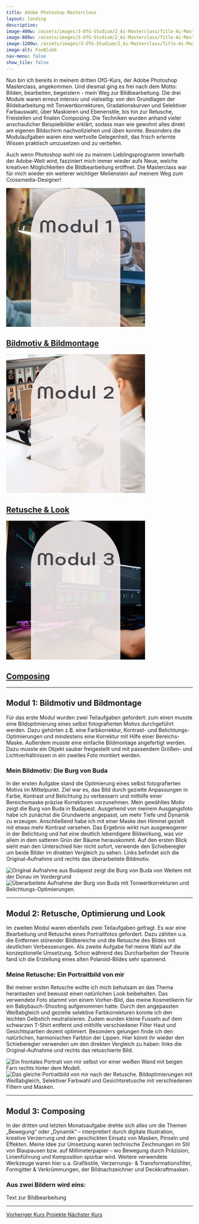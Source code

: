 ```yaml
---
title: Adobe Photoshop Masterclass
layout: landing
description: 
image-400w: /assets/images/3-OfG-Studium/2_Ai-Masterclass/Title-Ai-Masterclass-400w.jpg
image-800w: /assets/images/3-OfG-Studium/2_Ai-Masterclass/Title-Ai-Masterclass-800w.jpg
image-1200w: /assets/images/3-OfG-Studium/2_Ai-Masterclass/Title-Ai-Masterclass-1200w.jpg
image-alt: FooBlubb
nav-menu: false
show_tile: false
---
```


<div id="main">
    <div class="inner">

  <!-- One -->
  <section id="Einleitung Ps-Masterclass">
    <p>Nun bin ich bereits in meinem dritten OfG-Kurs, der Adobe Photoshop Masterclass, angekommen. Und diesmal ging es frei nach dem Motto: Bilden, bearbeiten, begeistern - mein Weg zur Bildbearbeitung. Die drei Module waren erneut intensiv und vielseitig: von den Grundlagen der Bildebarbeitung mit Tonwertkorrekturen, Gradationskurven und Selektiver Farbauswahl, über Maskieren und Ebenenstile, bis hin zur Retusche, Freistellen und finalen Composing. Die Techniken wurden anhand vieler anschaulicher Beispielbilder erklärt, sodass man wie gewohnt alles direkt am eigenen Bildschirm nachvollziehen und üben konnte. Besonders die Modulaufgaben waren eine wertvolle Gelegenheit, das frisch erlernte Wissen praktisch umzusetzen und zu vertiefen. </p>
    <p>Auch wenn Photoshop wohl nie zu meinem Lieblingsprogramm innerhalb der Adobe-Welt wird, fasziniert mich immer wieder aufs Neue, welche kreativen Möglichkeiten die Bildbearbeitung eröffnet. Die Masterclass war für mich wieder ein weiterer wichtiger Meilenstein auf meinem Weg zum Crossmedia-Designer!</p>
  </section>

<!-- Two -->
  <section class="bricks">
    <article class="style1">
      <span class="image">
        <img alt="Modul 1: Person arbeitet am Computer mit Photoshop-Benutzeroberfläche"
          src="assets/images/3-OfG-Studium/3_Ps-Masterclass/Ps-Masterclass_Modul-01-375w.jpg" >
      </span>
      <a href="#modul-1">
        <h2>Bildmotiv & Bildmontage</h2>
      </a>
    </article>
    <article class="style2">
      <span class="image">
        <img alt="Modul 2: Designerin arbeitet mit Grafiktablett an Modefotos auf dem Bildschirm"
          src="assets/images/3-OfG-Studium/3_Ps-Masterclass/Ps-Masterclass_Modul-02-375w.jpg" >
      </span>
      <a href="#modul-2">
        <h2>Retusche & Look</h2>
      </a>
    </article>
    <article class="style3">
      <span class="image">
        <img alt="Modul 3: Kreativer Arbeitsplatz mit Monitoren und Bildbearbeitungssoftware im Dunkeln"
          src="assets/images/3-OfG-Studium/3_Ps-Masterclass/Ps-Masterclass_Modul-03-375w.jpg" >
      </span>
      <a href="#modul-3">
        <h2>Composing</h2>
      </a>
    </article>
  </section>
  <hr />

<!-- Three -->
  <section id="modul-1" class="anchor">
    <h2>Modul 1: Bildmotiv und Bildmontage</h2>
    <p>Für das erste Modul wurden zwei Teilaufgaben gefordert: zum einen musste eine Bildoptimierung eines selbst fotografierten Motivs durchgeführt werden. Dazu gehörten z.B. eine Farbkorrektur, Kontrast- und Belichtungs-Optimierungen und mindestens eine Korrektur mit Hilfe einer Bereichs-Maske. Außerdem musste eine einfache Bildmontage angefertigt werden. Dazu musste ein Objekt sauber freigestellt und mit passendem Größen- und Lichtverhältnissen in ein zweites Foto montiert werden.</p>
    <h3 style="text-align: left;">Mein Bildmotiv: Die Burg von Buda</h3>
    <p>In der ersten Aufgabe stand die Optimierung eines selbst fotografierten Motivs im Mittelpunkt. Ziel war es, das Bild durch gezielte Anpassungen in Farbe, Kontrast und Belichtung zu verbessern und mithilfe einer Bereichsmaske präzise Korrekturen vorzunehmen. Mein gewähltes Motiv zeigt die Burg von Buda in Budapest. Ausgehend von meinem Ausgangsfoto habe ich zunächst die Grundwerte angepasst, um mehr Tiefe und Dynamik zu erzeugen. Anschließend habe ich mit einer Maske den Himmel gezielt mit etwas mehr Kontrast versehen. Das Ergebnis wirkt nun ausgewogener in der Belichtung und hat eine deutlich lebendigere Bildwirkung, was vor allem in dem satteren Grün der Bäume herauskommt. Auf den ersten Blick sieht man den Unterschied hier nicht sofort, verwende den Schieberegler um beide Bilder im direkten Vergleich zu sehen. Links befindet sich die Original-Aufnahme und rechts das überarbeitete Bildmotiv.</p>
    <image-compare class="image image__center" data-position="center center">
        <img 
          slot="image-1" 
          alt="Original Aufnahme aus Budapest zeigt die Burg von Buda von Weitem mit der Donau im Vordergrund" 
          src="{% link /assets/images/3-OfG-Studium/3_Ps-Masterclass/Ps-Masterclass_Modul-01_Bildmotiv-Version1-1200w.jpg %}"
          srcset="
            {% link /assets/images/3-OfG-Studium/3_Ps-Masterclass/Ps-Masterclass_Modul-01_Bildmotiv-Version1-100w.jpg %} 100w
            , {% link /assets/images/3-OfG-Studium/3_Ps-Masterclass/Ps-Masterclass_Modul-01_Bildmotiv-Version1-400w.jpg %} 400w
            , {% link /assets/images/3-OfG-Studium/3_Ps-Masterclass/Ps-Masterclass_Modul-01_Bildmotiv-Version1-800w.jpg %} 800w
            , {% link /assets/images/3-OfG-Studium/3_Ps-Masterclass/Ps-Masterclass_Modul-01_Bildmotiv-Version1-1200w.jpg %} 1200w
          "
          sizes="50vw"
        />
        <img 
          slot="image-2" 
          alt="Überarbeitete Aufnahme der Burg von Buda mit Tonwertkorrekturen und Belichtungs-Optimierungen." 
          src="{% link /assets/images/3-OfG-Studium/3_Ps-Masterclass/Ps-Masterclass_Modul-01_Bildmotiv-Version2-1200w.jpg %}"
          srcset="
            {% link /assets/images/3-OfG-Studium/3_Ps-Masterclass/Ps-Masterclass_Modul-01_Bildmotiv-Version2-100w.jpg %} 100w
            , {% link /assets/images/3-OfG-Studium/3_Ps-Masterclass/Ps-Masterclass_Modul-01_Bildmotiv-Version2-400w.jpg %} 400w
            , {% link /assets/images/3-OfG-Studium/3_Ps-Masterclass/Ps-Masterclass_Modul-01_Bildmotiv-Version2-800w.jpg %} 800w
            , {% link /assets/images/3-OfG-Studium/3_Ps-Masterclass/Ps-Masterclass_Modul-01_Bildmotiv-Version2-1200w.jpg %} 1200w
          "
          sizes="50vw"
        />
    </image-compare>
</section>

  <hr />

  <!-- Four -->
  <section id="modul-2" class="anchor">
    <h2>Modul 2: Retusche, Optimierung und Look</h2>
    <p>Im zweiten Modul waren ebenfalls zwei Teilaufgaben gefragt. Es war eine Bearbeitung und Retusche eines Portraitfotos gefordert. Dazu zählten u.a. die Entfernen störender Bildbereiche und die Retusche des Bildes mit deutlichen Verbesserungen. Als zweite Aufgabe fiel meine Wahl auf die konzeptionelle Umsetzung. Schon während des Durcharbeiten der Theorie fand ich die Erstellung eines alten Polaroid-Bildes sehr spannend.</p>
    <h3 style="text-align: left;">Meine Retusche: Ein Portraitbild von mir</h3>
    <p>Bei meiner ersten Retusche wollte ich mich behutsam an das Thema herantasten und bewusst einen natürlichen Look beibehalten. Das verwendete Foto stammt von einem Vorher-Bild, das meine Kosmetikerin für ein Babybauch-Shooting aufgenommen hatte. Durch den angepassten Weißabgleich und gezielte selektive Farbkorrekturen konnte ich den leichten Gelbstich neutralisieren. Zudem wurden kleine Fusseln auf dem schwarzen T-Shirt entfernt und mithilfe verschiedener Filter Haut und Gesichtspartien dezent optimiert. Besonders gelungen finde ich den natürlichen, harmonischen Farbton der Lippen. Hier könnt ihr wieder den Schieberegler verwenden um den direkten Vergleich zu haben: links die Original-Aufnahme und rechts das retuschierte Bild.</p>
    <image-compare class="image image__center" data-position="center center">
        <img 
          slot="image-1" 
          alt="Ein frontales Portrait von mir selbst vor einer weißen Wand mit beigen Farn rechts hinter dem Modell." 
          src="{% link /assets/images/3-OfG-Studium/3_Ps-Masterclass/Ps-Masterclass_Modul-02_Retusche-Version1-1200w.jpg %}"
          srcset="
            {% link /assets/images/3-OfG-Studium/3_Ps-Masterclass/Ps-Masterclass_Modul-02_Retusche-Version1-100w.jpg %} 100w
            , {% link /assets/images/3-OfG-Studium/3_Ps-Masterclass/Ps-Masterclass_Modul-02_Retusche-Version1-400w.jpg %} 400w
            , {% link /assets/images/3-OfG-Studium/3_Ps-Masterclass/Ps-Masterclass_Modul-02_Retusche-Version1-800w.jpg %} 800w
            , {% link /assets/images/3-OfG-Studium/3_Ps-Masterclass/Ps-Masterclass_Modul-02_Retusche-Version1-1200w.jpg %} 1200w
          "
          sizes="40vw"
        />
        <img 
          slot="image-2" 
          alt="Das gleiche Portraitbild von mir nach der Retusche. Bildoptimierungen mit Weißabgleich, Selektiver Farbwahl und Gesichtsretusche mit verschiedenen Filtern und Masken." 
          src="{% link /assets/images/3-OfG-Studium/3_Ps-Masterclass/Ps-Masterclass_Modul-02_Retusche-Version2-1200w.jpg %}"
          srcset="
            {% link /assets/images/3-OfG-Studium/3_Ps-Masterclass/Ps-Masterclass_Modul-02_Retusche-Version2-100w.jpg %} 100w
            , {% link /assets/images/3-OfG-Studium/3_Ps-Masterclass/Ps-Masterclass_Modul-02_Retusche-Version2-400w.jpg %} 400w
            , {% link /assets/images/3-OfG-Studium/3_Ps-Masterclass/Ps-Masterclass_Modul-02_Retusche-Version2-800w.jpg %} 800w
            , {% link /assets/images/3-OfG-Studium/3_Ps-Masterclass/Ps-Masterclass_Modul-02_Retusche-Version2-1200w.jpg %} 1200w
          "
          sizes="40vw"
        />
    </image-compare>
  </section>

  <hr />

  <!-- Five -->
  <section id="modul-3" class="anchor">
    <h2>Modul 3: Composing</h2>
    <p>In der dritten und letzten Monatsaufgabe drehte sich alles um die Themen „Bewegung“ oder „Dynamik“ – interpretiert durch digitale Illustration, kreative Verzerrung und den geschickten Einsatz von Masken, Pinseln und Effekten. Meine Idee zur Umsetzung waren technische Zeichnungen im Stil von Blaupausen bzw. auf Millimeterpapier – wo Bewegung durch Präzision, Linienführung und Komposition spürbar wird. Weitere verwendete Werkzeuge waren hier u.a. Grafikstile, Verzerrungs- & Transformationsfilter, Formgitter & Verkrümmungen, der Bildnachzeichner und Deckkraftmasken.</p>
    <h3 style="text-align: left;">Aus zwei Bildern wird eins:</h3>
    <p>Text zur Bildbearbeitung</p>
  </section>
<hr>

<!-- Six -->
  <div class="bar">
    <a class="button previous" href="{% link 3b_Ai-Masterclass.md %}">
      Vorheriger Kurs
    </a>
    <a class="button" href="{% link 2_Projekte.md %}">
      Projekte
    </a>
    <a class="button next" href="{% link 3d_Id-Masterclass.md %}">
      Nächster Kurs 
    </a>
  </div>
</div>
